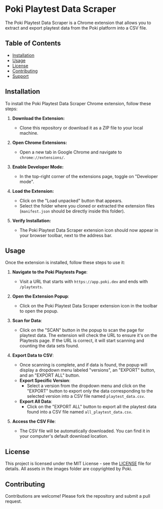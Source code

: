# Poki Playtest Data Scraper

The Poki Playtest Data Scraper is a Chrome extension that allows you to extract and export playtest data from the Poki platform into a CSV file.

## Table of Contents

- [Installation](#installation)
- [Usage](#usage)
- [License](#license)
- [Contributing](#contributing)
- [Support](#support)

## Installation

To install the Poki Playtest Data Scraper Chrome extension, follow these steps:

1. **Download the Extension:**
   - Clone this repository or download it as a ZIP file to your local machine.

2. **Open Chrome Extensions:**
   - Open a new tab in Google Chrome and navigate to `chrome://extensions/`.

3. **Enable Developer Mode:**
   - In the top-right corner of the extensions page, toggle on "Developer mode".

4. **Load the Extension:**
   - Click on the "Load unpacked" button that appears.
   - Select the folder where you cloned or extracted the extension files (`manifest.json` should be directly inside this folder).

5. **Verify Installation:**
   - The Poki Playtest Data Scraper extension icon should now appear in your browser toolbar, next to the address bar.

## Usage

Once the extension is installed, follow these steps to use it:

1. **Navigate to the Poki Playtests Page**:
    - Visit a URL that starts with `https://app.poki.dev` and ends with `/playtests`.

2. **Open the Extension Popup**:
    - Click on the Poki Playtest Data Scraper extension icon in the toolbar to open the popup.

3. **Scan for Data**:
    - Click on the "SCAN" button in the popup to scan the page for playtest data. The extension will check the URL to ensure it's on the Playtests page. If the URL is correct, it will start scanning and counting the data sets found.

4. **Export Data to CSV**:
    - Once scanning is complete, and if data is found, the popup will display a dropdown menu labeled "versions", an "EXPORT" button, and an "EXPORT ALL" button.
    - **Export Specific Version**:
        - Select a version from the dropdown menu and click on the "EXPORT" button to export only the data corresponding to the selected version into a CSV file named `playtest_data.csv`.
    - **Export All Data**:
        - Click on the "EXPORT ALL" button to export all the playtest data found into a CSV file named `all_playtest_data.csv`.

5. **Access the CSV File**:
    - The CSV file will be automatically downloaded. You can find it in your computer's default download location.


## License

This project is licensed under the MIT License - see the [LICENSE](LICENSE) file for details.
All assets in the images folder are copyrighted by Poki.

## Contributing

Contributions are welcome! Please fork the repository and submit a pull request.

